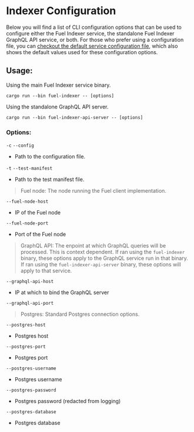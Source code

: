 # Indexer Configuration

Below you will find a list of CLI configuration options that can be used to configure either the Fuel Indexer service, the standalone Fuel Indexer GraphQL API service, or both. For those who prefer using a configuration file,
you can [checkout the default service configuration file](https://github.com/FuelLabs/fuel-indexer/blob/master/config.yaml), which also shows the default values used for these configuration options.

## Usage:

Using the main Fuel Indexer service binary.

`cargo run --bin fuel-indexer -- [options]`

Using the standalone GraphQL API server.

`cargo run --bin fuel-indexer-api-server -- [options]`


### Options:

`-c` `--config`

- Path to the configuration file.

`-t` `--test-manifest`

- Path to the test manifest file.

> Fuel node: The node running the Fuel client implementation.

`--fuel-node-host` <FUEL-NODE-HOST>

- IP of the Fuel node

`--fuel-node-port` <FUEL-NODE-PORT>

- Port of the Fuel node

> GraphQL API: The enpoint at which GraphQL queries will be processed. This is context dependent. If ran
using the `fuel-indexer` binary, these options apply to the GraphQL service run in that binary. If ran using
the `fuel-indexer-api-server` binary, these options will apply to that service.

`--graphql-api-host` <GRAPHQL-API-HOST>

- IP at which to bind the GraphQL server

`--graphql-api-port` <GRAPHQL-API-PORT>

> Postgres: Standard Postgres connection options.

`--postgres-host` <POSTGRES-HOST>

- Postgres host

`--postgres-port` <POSTGRES-PORT>

- Postgres port

`--postgres-username` <POSTGRES-USERNAME>

- Postgres username

`--postgres-password` <POSTGRES-PASSWORD>

- Postgres password (redacted from logging)

`--postgres-database` <POSTGRES-DATABASE>

- Postgres database
